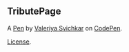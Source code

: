TributePage
-----------


A [Pen](https://codepen.io/valeriya-s/pen/jOMLXom) by [Valeriya Svichkar](https://codepen.io/valeriya-s) on [CodePen](https://codepen.io).

[License](https://codepen.io/valeriya-s/pen/jOMLXom/license).